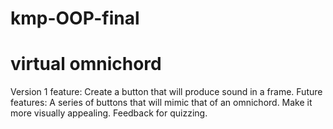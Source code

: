 # kmp-OOP-final
# virtual omnichord

Version 1 feature: Create a button that will produce sound in a frame. 
Future features: 
A series of buttons that will mimic that of an omnichord. 
Make it more visually appealing.
Feedback for quizzing. 
